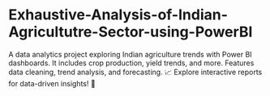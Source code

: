 # Exhaustive-Analysis-of-Indian-Agricultutre-Sector-using-PowerBI
A data analytics project exploring Indian agriculture trends with Power BI dashboards. It includes crop production, yield trends, and more. Features data cleaning, trend analysis, and forecasting. 📈 Explore interactive reports for data-driven insights! 🚀
